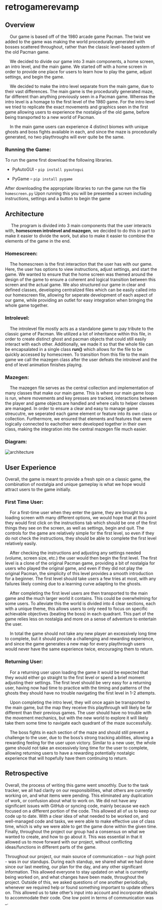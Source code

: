 # retrogamerevamp

## **Overview**

&nbsp;&nbsp;&nbsp;&nbsp;Our game is based off of the 1980 arcade game Pacman. The twist we added to the game was making the world procedurally generated with bosses scattered throughout, rather than the classic level-based system of the old Pacman game.

&nbsp;&nbsp;&nbsp;&nbsp;We decided to divide our game into 3 main components, a home screen, an intro level, and the main game. We started off with a home screen in order to provide one place for users to learn how to play the game, adjust settings, and begin the game. 

&nbsp;&nbsp;&nbsp;&nbsp;We decided to make the intro level separate from the main game, due to their vast differences. The main game is the procedurally generated maze, far different than anything previously seen in a Pacman game. Whereas the intro level is a homage to the first level of the 1980 game. For the intro level we tried to replicate the exact movements and graphics seen in the first game allowing users to experience the nostalgia of the old game, before being transported to a new world of Pacman.

&nbsp;&nbsp;&nbsp;&nbsp;In the main game users can experience 4 distinct biomes with unique ghosts and boss fights available in each, and since the maze is procedurally generated, no two playthroughs will ever quite be the same.

### **Running the Game:**

To run the game first download the following libraries.

-	PyAutoGUI - `pip install pyautogui`
  
-	PyGame – `pip install pygame`
  
After downloading the appropriate libraries to run the game run the file `homescreen.py`
Upon running this you will be presented a screen including instructions, settings and a button to begin the game

## Architecture

&nbsp;&nbsp;&nbsp;&nbsp; The program is divided into 3 main components that the user interacts with, **homescreen introlevel and mazegen**, we decided to do this in part to make it easier to divide the work, but also to make it easier to combine the elements of the game in the end.


### **Homescreen:**

&nbsp;&nbsp;&nbsp;&nbsp;The homescreen is the first interaction that the user has with our game. Here, the user has options to view instructions, adjust settings, and start the game. We wanted to ensure that the home screen was themed around the design of the game to ensure a coherent and logical transition between this screen and the actual game. We also structured our game in clear and defined classes, developing centralized files which can be easily called into our homescreen file, allowing for seperate development of each aspect of our game, while providing an outlet for easy integration when bringing the whole game together. 

### **Introlevel:**

&nbsp;&nbsp;&nbsp;&nbsp;The introlevel file mostly acts as a standalone game to pay tribute to the classic game of Pacman. We utilized a lot of inheritance within this file, in order to create distinct ghost and pacman objects that could still easily interact with each other. Additionally, we made it so that the whole file can be encapsalated in a single class **run()** which allows for the file to be quickly accessed by homescreen. To transition from this file to the main game we call the mazegen class after the user defeats the introlevel and the end of level animation finishes playing.


### **Mazegen:**

&nbsp;&nbsp;&nbsp;&nbsp;The mazegen file serves as the central collection and implementation of many classes that make our main game. This is where our main game loop is run, where movements and key presses are tracked, interactions between the player and game objects are handled and where calls to helper classes are managed. In order to ensure a clear and easy to manage game streucutre, we seperated each game element or feature into its own class or collection. Furthermore, we ensured that elements and features that were logically connected to eachother were developed together in their own class, making the integration into the central mazegen file much easier. 

### **Diagram:**

![architecture](https://github.com/Anivishy/retrogamerevamp/assets/90056323/d812cdce-1640-4c97-bfd0-15737a899a26)


## **User Experience** 

Overall, the game is meant to provide a fresh spin on a classic game, the combination of nostalgia and unique gameplay is what we hope would attract users to the game initially. 

### **First Time User:** 

&nbsp;&nbsp;&nbsp;&nbsp;For a first-time user when they enter the game, they are brought to a loading screen with many different options, we would hope that at this point they would first click on the instructions tab which should be one of the first things they see on the screen, as well as settings, begin and quit. The controls for the game are relatively simple for the first level, so even if they do not check the instructions, they should be able to complete the first level relatively easily. 

&nbsp;&nbsp;&nbsp;&nbsp;After checking the instructions and adjusting any settings needed (volume, screen size, etc.) the user would then begin the first level. The first level is a clone of the original Pacman game, providing a bit of nostalgia for users who played the original game, and even if they did not play the original Pacman, the simplicity of this level provides a smooth introduction for a beginner. The first level should take users a few tries at most, with any failures likely coming due to a learning curve adapting to the ghosts. 

&nbsp;&nbsp;&nbsp;&nbsp;After completing the first level users are then transported to the main game and the much larger world it contains. This could be overwhelming for some users. To alleviate this the world is divided into 4 clear sections, each with a unique theme, this allows users to only need to focus on specific achievable objectives (beating the boss) in each quadrant. This part of the game relies less on nostalgia and more on a sense of adventure to entertain the user. 

&nbsp;&nbsp;&nbsp;&nbsp;In total the game should not take any new player an excessively long time to complete, but it should provide a challenging and rewarding experience, and since the game generates a new map for every playthrough users would never have the same experience twice, encouraging them to return. 

### **Returning User:** 

&nbsp;&nbsp;&nbsp;&nbsp;For a returning user upon loading the game it would be expected that they would either go straight to the first level or spend a brief moment adjusting their settings. The first level should be very easy for a returning user, having now had time to practice with the timing and patterns of the ghosts they should have no trouble navigating the first level in 1-2 attempts. 

&nbsp;&nbsp;&nbsp;&nbsp;Upon completing the intro level, they will once again be transported to the main game, but the map they receive this playthrough will likely be far different than their previous games. The user should have no trouble with the movement mechanics, but with the new world to explore it will likely take them some time to navigate each quadrant of the maze successfully. 

&nbsp;&nbsp;&nbsp;&nbsp;The boss fights in each section of the maze and should still prevent a challenge to the user, due to the boss’s strong tracking abilities, allowing a rewarding feeling for the user upon victory. Similar to a new user, the whole game should not take an excessively long time for the user to complete, allowing returning users to have a rewarding potentially nostalgic experience that will hopefully have them continuing to return. 

## Retrospective
Overall, the process of writing this game went smoothly. Due to the task tracker, we all had clarity on our responsibilities, what others are currently working on, and what items were pending. This eliminated any duplication of work, or confusion about what to work on. We did not have any significant issues with GitHub or syncing code, mainly because we each focused on a different portion of the code. This allowed all of us to keep our code up to date. With a clear idea of what needed to be worked on, and well-managed code and tasks, we were able to make effective use of class time, which is why we were able to get the game done within the given time. Finally, throughout the project our group had a consensus on what we wanted to create, and how to go about it. This was essential in that it allowed us to move forward with our project, without conflicting ideas/functions in different parts of the game. 

Throughout our project, our main source of communication – our high point - was in our standups. During each standup, we shared what we had done since our last meeting, our plan for the day, and any other significant information. This allowed everyone to stay updated on what is currently being worked on, and what changes have been made, throughout the project. Outside of this, we asked questions of one another periodically, whenever we required help or found something important to update others on. This allowed us to take other’s input into account and incorporate details to accommodate their code. One low point in terms of communication was  _. 

